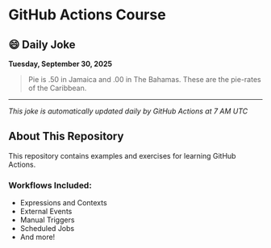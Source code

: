 # GitHub Actions Course

## 😄 Daily Joke

**Tuesday, September 30, 2025**

> Pie is .50 in Jamaica and .00 in The Bahamas. These are the pie-rates of the Caribbean.

---

*This joke is automatically updated daily by GitHub Actions at 7 AM UTC*

## About This Repository

This repository contains examples and exercises for learning GitHub Actions.

### Workflows Included:
- Expressions and Contexts
- External Events
- Manual Triggers
- Scheduled Jobs
- And more!

